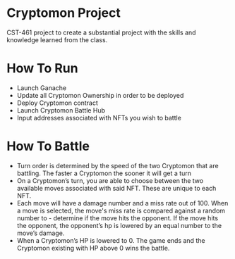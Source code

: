# Cryptomon Project
CST-461 project to create a substantial project with the skills and knowledge learned from the class. 

# How To Run
- Launch Ganache
- Update all Cryptomon Ownership in order to be deployed
- Deploy Cryptomon contract
- Launch Cryptomon Battle Hub
- Input addresses associated with NFTs you wish to battle

# How To Battle
- Turn order is determined by the speed of the two Cryptomon that are battling. The faster a Cryptomon the sooner it will get a turn
- On a Cryptomon’s turn, you are able to choose between the two available moves associated with said NFT. These are unique to each NFT. 
- Each move will have a damage number and a miss rate out of 100. When a move is selected, the move's miss rate is compared against a random number to - determine if the move hits the opponent. If the move hits the opponent, the opponent’s hp is lowered by an equal number to the move’s damage.
- When a Cryptomon’s HP is lowered to 0. The game ends and the Cryptomon existing with HP above 0 wins the battle.